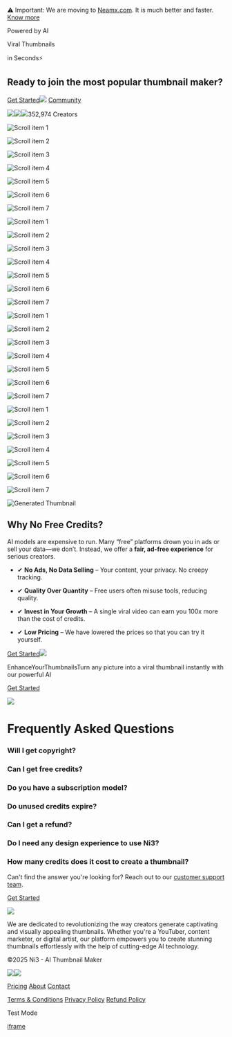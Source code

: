 ⚠️ Important: We are moving to [Neamx.com](https://neamx.com/). It is much better and faster. [Know more](https://neamx.com/update)

Powered by AI

Viral Thumbnails

in Seconds⚡

## Ready to join the most popular thumbnail maker?

[Get Started![](https://ni3.app/right-arrow.png)](https://ni3.app/signin) [Community](https://ni3.app/community)

![](https://ni3.app/testimonial1.jpg)![](https://ni3.app/testimonial3.jpg)![](https://ni3.app/testimonial2.jpg)352,974 Creators

![Scroll item 1](https://ni3.app/examples/1.jpg)

![Scroll item 2](https://ni3.app/examples/2.jpg)

![Scroll item 3](https://ni3.app/examples/3.jpg)

![Scroll item 4](https://ni3.app/examples/4.png)

![Scroll item 5](https://ni3.app/examples/5.jpg)

![Scroll item 6](https://ni3.app/examples/6.jpeg)

![Scroll item 7](https://ni3.app/examples/7.jpeg)

![Scroll item 1](https://ni3.app/examples/1.jpg)

![Scroll item 2](https://ni3.app/examples/2.jpg)

![Scroll item 3](https://ni3.app/examples/3.jpg)

![Scroll item 4](https://ni3.app/examples/4.png)

![Scroll item 5](https://ni3.app/examples/5.jpg)

![Scroll item 6](https://ni3.app/examples/6.jpeg)

![Scroll item 7](https://ni3.app/examples/7.jpeg)

![Scroll item 1](https://ni3.app/examples/8.webp)

![Scroll item 2](https://ni3.app/examples/9.webp)

![Scroll item 3](https://ni3.app/examples/10.jpeg)

![Scroll item 4](https://ni3.app/examples/11.png)

![Scroll item 5](https://ni3.app/examples/12.jpg)

![Scroll item 6](https://ni3.app/examples/13.webp)

![Scroll item 7](https://ni3.app/examples/14.jpg)

![Scroll item 1](https://ni3.app/examples/8.webp)

![Scroll item 2](https://ni3.app/examples/9.webp)

![Scroll item 3](https://ni3.app/examples/10.jpeg)

![Scroll item 4](https://ni3.app/examples/11.png)

![Scroll item 5](https://ni3.app/examples/12.jpg)

![Scroll item 6](https://ni3.app/examples/13.webp)

![Scroll item 7](https://ni3.app/examples/14.jpg)

![Generated Thumbnail](https://ni3.app/_next/image?url=%2Fstacked-coins.png&w=1080&q=75)

## Why No Free Credits?

AI models are expensive to run. Many “free” platforms drown you in ads or sell your data—we don’t. Instead, we offer a **fair, ad-free experience** for serious creators.

- ✔
**No Ads, No Data Selling** – Your content, your privacy. No creepy tracking.

- ✔
**Quality Over Quantity** – Free users often misuse tools, reducing quality.

- ✔
**Invest in Your Growth** – A single viral video can earn you 100x more than the cost of credits.

- ✔
**Low Pricing** – We have lowered the prices so that you can try it yourself.


[Get Started![](https://ni3.app/right-arrow.png)](https://ni3.app/signin)

EnhanceYourThumbnailsTurn any picture into a viral thumbnail instantly with our powerful AI

[Get Started](https://ni3.app/signin)

![](https://ni3.app/_next/image?url=%2Fenahance-showcase.png&w=1920&q=75)

# Frequently Asked Questions

### Will I get copyright?

### Can I get free credits?

### Do you have a subscription model?

### Do unused credits expire?

### Can I get a refund?

### Do I need any design experience to use Ni3?

### How many credits does it cost to create a thumbnail?

Can't find the answer you're looking for? Reach out to our [customer support team](mailto:support@ni3.ai).

[Get Started](https://ni3.app/signin)

![](https://ni3.app/_next/image?url=%2Flogo.png&w=128&q=75)

We are dedicated to revolutionizing the way creators generate captivating and visually appealing thumbnails. Whether you're a YouTuber, content marketer, or digital artist, our platform empowers you to create stunning thumbnails effortlessly with the help of cutting-edge AI technology.

©2025 Ni3 - AI Thumbnail Maker

[![](https://ni3.app/_next/image?url=%2Finstagram-logo.png&w=96&q=75)](https://www.instagram.com/ni3.app/)[![](https://ni3.app/_next/image?url=%2Fyoutube.png&w=96&q=75)](https://www.youtube.com/@ni3space)

[Pricing](https://ni3.app/pricing) [About](https://ni3.app/about) [Contact](https://ni3.app/contact)

[Terms & Conditions](https://ni3.app/terms&conditions) [Privacy Policy](https://ni3.app/privacy-policy) [Refund Policy](https://ni3.app/refund-policy)

Test Mode

[iframe](https://api.razorpay.com/v1/checkout/public?traffic_env=production&build=98f3820419faa9dc077178bbdf31c0c0ca8605e3&build_v1=0d3ee762e1ca33920f5fc9d25acb6bafcd9c5410&checkout_v2=1&new_session=1)